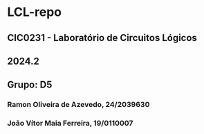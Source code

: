 # LCL-repo

## CIC0231 - Laboratório de Circuitos Lógicos
## 2024.2
## Grupo: D5
### Ramon Oliveira de Azevedo,  24/2039630
### João Vítor Maia Ferreira, 19/0110007
